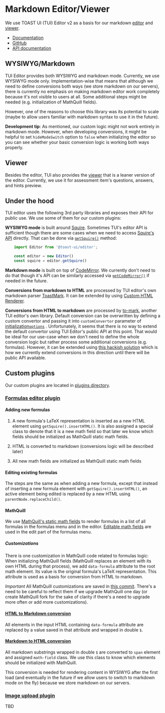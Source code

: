 
# Markdown Editor/Viewer

We use TOAST UI (TUI) Editor v2 as a basis for our markdown [editor](../contentcuration/contentcuration/frontend/shared/views/MarkdownEditor/MarkdownEditor/MarkdownEditor.vue) and [viewer](../contentcuration/contentcuration/frontend/shared/views/MarkdownEditor/MarkdownViewer/MarkdownViewer.vue).

- [Documentation](https://ui.toast.com/tui-editor/)
- [GitHub](https://github.com/nhn/tui.editor)
- [API documentation](https://nhn.github.io/tui.editor/latest/)


## WYSIWYG/Markdown

TUI Editor provides both WYSIWYG and markdown mode. Currently, we use WYSIWYG mode only. Implementation-wise that means that although we need to define conversions both ways (we store markdown on our servers), there is currently no emphasis on making markdown editor work completely because it's not visible to users at all. Some additional steps might be needed (e.g. initialization of MathQuill fields).

However, one of the reasons to choose this library was its potential to scale (maybe to allow users familiar with markdown syntax to use it in the future).

**Development tip**: As mentioned, our custom logic might not work entirely in markdown mode. However, when developing conversions, it might be helpful to set `hideModeSwitch` option to `false` when initializing the editor so you can see whether your basic conversion logic is working both ways properly.


## Viewer

Besides the editor, TUI also provides the [viewer](https://github.com/nhn/tui.editor/blob/master/apps/editor/docs/viewer.md) that is a leaner version of the editor. Currently, we use it for assessment item's questions, answers, and hints preview.


## Under the hood

TUI editor uses the following 3rd party libraries and exposes their API for public use. We use some of them for our custom plugins:

**WYSIWYG mode** is built around [Squire](https://github.com/neilj/Squire). Sometimes TUI's editor API is sufficient though there are some cases when we need to access [Squire's API](https://github.com/neilj/Squire#api) directly. That can be done via [`getSquire()`](https://nhn.github.io/tui.editor/latest/ToastUIEditor#getSquire) method:

```javascript
    import Editor from '@toast-ui/editor';

    const editor = new Editor()
    const squire = editor.getSquire()
```

**Markdown mode** is built on top of [CodeMirror](https://codemirror.net/). We currently don't need to do that though it's API can be similarly accessed via [`getCodeMirror()`](https://nhn.github.io/tui.editor/latest/ToastUIEditor#getCodeMirror)  if needed in the future.

**Conversions from markdown to HTML** are processed by TUI editor's own markdown parser [ToastMark](https://github.com/nhn/tui.editor/tree/master/libs/toastmark). It can be extended by using [Custom HTML Renderer](https://github.com/nhn/tui.editor/blob/master/apps/editor/docs/custom-html-renderer.md).

**Conversions from HTML to markdown** are processed by [to-mark](https://github.com/nhn/tui.editor/tree/master/libs/to-mark), another TUI editor's own library. Default conversion can be overwritten by defining a custom convertor and passing it into `customConvertor` parameter of [initialization`options`](https://nhn.github.io/tui.editor/latest/ToastUIEditor) . Unfortunately, it seems that there is no way to extend the default convertor using TUI Editor's public API at this point. That would be ideal for our use-case when we don't need to define the whole conversion logic but rather process some additional conversions (e.g. formulas). However, it can be extended using [this hackish solution](https://github.com/nhn/tui.editor/issues/615#issuecomment-527802641) which is how we currently extend conversions in this direction until there will be public API available.


## Custom plugins

Our custom plugins are located in [plugins directory](../contentcuration/contentcuration/frontend/shared/views/MarkdownEditor/plugins).

### [Formulas editor plugin](../contentcuration/contentcuration/frontend/shared/views/MarkdownEditor/plugins/formulas)

#### Adding new formulas

1. A new formula's LaTeX representation is inserted as a new HTML element using `getSquire().insertHTML()`. It is also assigned a special class to denote that it is a new math field so that later we know which fields should be initialized as MathQuill static math fields.

2. HTML is converted to markdown (conversions logic will be described later)

3. All new math fields are initialized as MathQuill static math fields

#### Editing existing formulas

The steps are the same as when adding a new formula, except that instead of inserting a new formula element with `getSquire().insertHTML()`, an active element being edited is replaced by a new HTML using `parentNode.replaceChild()`.

#### MathQuill

We use [MathQuill's static math fields](http://docs.mathquill.com/en/latest/Getting_Started/#static-math-rendering) to render formulas in a list of all formulas in the formulas menu and in the editor. [Editable math fields](http://docs.mathquill.com/en/latest/Getting_Started/#editable-math-fields) are used in the edit part of the formulas menu.

##### Customizations

There is one customization in MathQuill code related to formulas logic: When initializing MathQuill fields (MathQuill replaces an element with its own HTML during that process), we add `data-formula` attribute to the root math element. Its value is the original formula's LaTeX representation. This attribute is used as a basis for conversion from HTML to markdown.

*Important*
All MathQuill customizations are saved in [this commit](https://github.com/learningequality/studio/commit/9c85577761a75d1c3c216496f4e3373e57623699). There's a need to be careful to reflect them if we upgrade MathQuill one day (or create MathQuill fork for the sake of clarity if there's a need to upgrade more often or add more customizations).

#### [HTML to Markdown conversion](../contentcuration/contentcuration/frontend/shared/views/MarkdownEditor/plugins/formulas/formula-html-to-md.js)

All elements in the input HTML containing `data-formula` attribute are replaced by a value saved in that attribute and wrapped in double `$`.

#### [Markdown to HTML conversion](../contentcuration/contentcuration/frontend/shared/views/MarkdownEditor/plugins/formulas/formula-md-to-html.js)

All markdown substrings wrapped in double `$` are converted to `span` element and assigned `math-field` class. We use this class to know which elements should be initialized with MathQuill.

This conversion is needed for rendering content in WYSIWYG after the first load (and eventually in the future if we allow users to switch to markdown mode on the fly) because we store markdown on our servers.


### [Image upload plugin](../contentcuration/contentcuration/frontend/shared/views/MarkdownEditor/plugins/image-upload)

TBD
